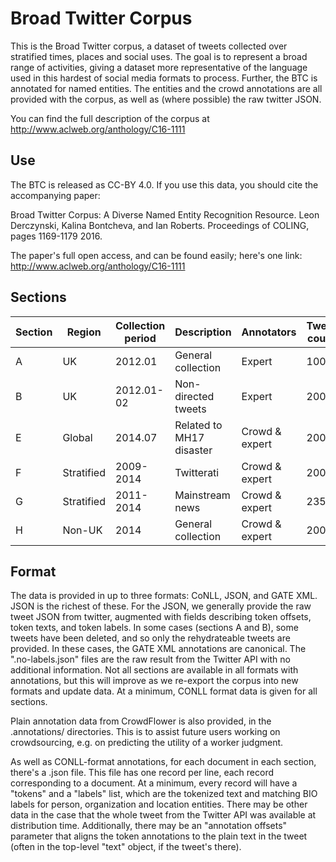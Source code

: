 # Broad Twitter Corpus

This is the Broad Twitter corpus, a dataset of tweets collected over stratified times, places and social uses. The goal is to represent a broad range of activities, giving a dataset more representative of the language used in this hardest of social media formats to process. Further, the BTC is annotated for named entities. The entities and the crowd annotations are all provided with the corpus, as well as (where possible) the raw twitter JSON.

You can find the full description of the corpus at http://www.aclweb.org/anthology/C16-1111

## Use

The BTC is released as CC-BY 4.0. If you use this data, you should cite the accompanying paper:

  Broad Twitter Corpus: A Diverse Named Entity Recognition Resource. Leon Derczynski, Kalina Bontcheva, and Ian Roberts. Proceedings of COLING, pages 1169-1179 2016.

The paper's full open access, and can be found easily; here's one link: http://www.aclweb.org/anthology/C16-1111

## Sections

Section|Region|Collection period|Description|Annotators|Tweet count
---|---|---|---|---|---
A | UK| 2012.01| General collection |Expert| 1000
B |UK |2012.01-02 |Non-directed tweets |Expert |2000
E |Global| 2014.07| Related to MH17 disaster| Crowd & expert |200
F |Stratified |2009-2014| Twitterati |Crowd & expert |2000
G |Stratified| 2011-2014| Mainstream news| Crowd & expert| 2351
H |Non-UK| 2014 |General collection |Crowd & expert |2000

## Format

The data is provided in up to three formats: CoNLL, JSON, and GATE XML. JSON is the richest of these. For the JSON, we generally provide the raw tweet JSON from twitter, augmented with fields describing token offsets, token texts, and token labels. In some cases (sections A and B), some tweets have been deleted, and so only the rehydrateable tweets are provided. In these cases, the GATE XML annotations are canonical. The ".no-labels.json" files are the raw result from the Twitter API with no additional information. Not all sections are available in all formats with annotations, but this will improve as we re-export the corpus into new formats and update data. At a minimum, CONLL format data is given for all sections.

Plain annotation data from CrowdFlower is also provided, in the .annotations/ directories. This is to assist future users working on crowdsourcing, e.g. on predicting the utility of a worker judgment.

As well as CONLL-format annotations, for each document in each section, there's a .json file. This file has one record per line, each record corresponding to a document. At a minimum, every record will have a "tokens" and a "labels" list, which are the tokenized text and matching BIO labels for person, organization and location entities. There may be other data in the case that the whole tweet from the Twitter API was available at distribution time.  Additionally, there may be an "annotation offsets" parameter that aligns the token annotations to the plain text in the tweet (often in the top-level "text" object, if the tweet's there).